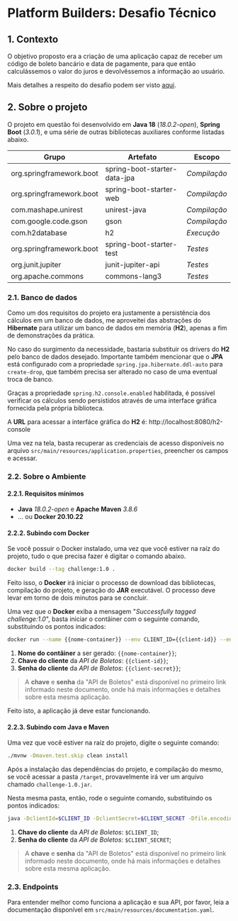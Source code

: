 # Platform Builders: Desafio Técnico

## 1. Contexto

O objetivo proposto era a criação de uma aplicação capaz de receber um código de boleto bancário e data de pagamente, para que então calculássemos o valor do juros e devolvêssemos a informação ao usuário.

Mais detalhes a respeito do desafio podem ser visto [aqui](https://platformbuilders.notion.site/Desafio-T-cnico-483464fe010e4122b88499f4b3d625d9).

## 2. Sobre o projeto

O projeto em questão foi desenvolvido em **Java 18** (*18.0.2-open*), **Spring Boot** (*3.0.1*), e uma série de outras bibliotecas auxiliares conforme listadas abaixo.

| Grupo | Artefato | Escopo |
| -------- | -------- | -------- |
| org.springframework.boot | spring-boot-starter-data-jpa | *Compilação* |
| org.springframework.boot | spring-boot-starter-web | *Compilação* |
| com.mashape.unirest | unirest-java | *Compilação* |
| com.google.code.gson | gson | *Compilação* |
| com.h2database | h2 | *Execução* |
| org.springframework.boot     | spring-boot-starter-test | *Testes* |
| org.junit.jupiter | junit-jupiter-api | *Testes* |
| org.apache.commons | commons-lang3 | *Testes* |

### 2.1. Banco de dados

Como um dos requisitos do projeto era justamente a persistência dos cálculos em um banco de dados, me aproveitei das abstrações do **Hibernate** para utilizar um banco de dados em memória (**H2**), apenas a fim de demonstrações da prática.

No caso do surgimento da necessidade, bastaria substituir os drivers do **H2** pelo banco de dados desejado. Importante também mencionar que o **JPA** está configurado com a propriedade `spring.jpa.hibernate.ddl-auto` para `create-drop`, que também precisa ser alterado no caso de uma eventual troca de banco.

Graças a propriedade `spring.h2.console.enabled` habilitada, é possível verificar os cálculos sendo persistidos através de uma interface gráfica fornecida pela própria biblioteca.

A **URL** para acessar a interfáce gráfica do **H2** é: http://localhost:8080/h2-console

Uma vez na tela, basta recuperar as credenciais de acesso disponíveis no arquivo `src/main/resources/application.properties`, preencher os campos e acessar.

### 2.2. Sobre o Ambiente

#### 2.2.1. Requisitos mínimos
- **Java** *18.0.2-open* e **Apache Maven** *3.8.6*
- ... ou **Docker 20.10.22**

#### 2.2.2. Subindo com Docker

Se você possuir o Docker instalado, uma vez que você estiver na raíz do projeto, tudo o que precisa fazer é digitar o comando abaixo.

```bash
docker build --tag challenge:1.0 .
```

Feito isso, o **Docker** irá iniciar o processo de download das bibliotecas, compilação do projeto, e geração do **JAR** executável. O processo deve levar em torno de dois minutos para se concluir.

Uma vez que o **Docker** exiba a mensagem "*Successfully tagged challenge:1.0*", basta iniciar o contâiner com o seguinte comando, substituindo os pontos indicados:

```bash
docker run --name {{nome-container}} --env CLIENT_ID={{client-id}} --env CLIENT_SECRET={{client-secret}} -p 8080:8080 challenge:1.0
```

1. **Nome do contâiner** a ser gerado: `{{nome-container}}`;
2. **Chave do cliente** da *API de Boletos*: `{{client-id}}`;
3. **Senha do cliente** da *API de Boletos*: `{{client-secret}}`;

> A **chave** e **senha** da "API de Boletos" está disponível no primeiro link informado neste documento, onde há mais informações e detalhes sobre esta mesma aplicação.

Feito isto, a aplicação já deve estar funcionando.

#### 2.2.3. Subindo com Java e Maven

Uma vez que você estiver na raíz do projeto, digite o seguinte comando:

```bash
./mvnw -Dmaven.test.skip clean install
```

Após a instalação das dependências do projeto, e compilação do mesmo, se você acessar a pasta `/target`, provavelmente irá ver um arquivo chamado `challenge-1.0.jar`.

Nesta mesma pasta, então, rode o seguinte comando, substituindo os pontos indicados:

```bash
java -DclientId=$CLIENT_ID -DclientSecret=$CLIENT_SECRET -Dfile.encoding=UTF-8 -jar challenge-1.0.jar
```

1. **Chave do cliente** da *API de Boletos*: `$CLIENT_ID`;
2. **Senha do cliente** da *API de Boletos*: `$CLIENT_SECRET`;

> A **chave** e **senha** da "API de Boletos" está disponível no primeiro link informado neste documento, onde há mais informações e detalhes sobre esta mesma aplicação.

### 2.3. Endpoints

Para entender melhor como funciona a aplicação e sua API, por favor, leia a documentação disponível em `src/main/resources/documentation.yaml`.
